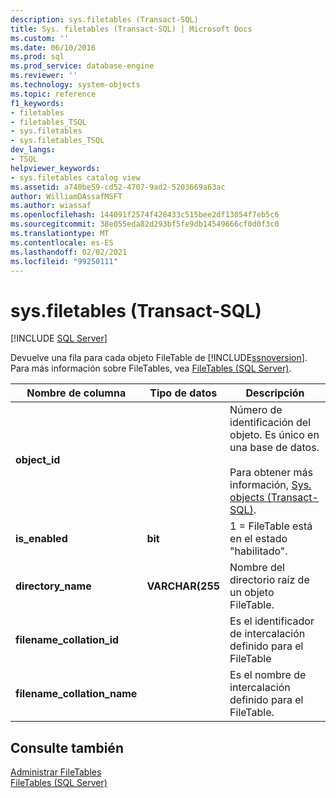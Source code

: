 ```yaml
---
description: sys.filetables (Transact-SQL)
title: Sys. filetables (Transact-SQL) | Microsoft Docs
ms.custom: ''
ms.date: 06/10/2016
ms.prod: sql
ms.prod_service: database-engine
ms.reviewer: ''
ms.technology: system-objects
ms.topic: reference
f1_keywords:
- filetables
- filetables_TSQL
- sys.filetables
- sys.filetables_TSQL
dev_langs:
- TSQL
helpviewer_keywords:
- sys.filetables catalog view
ms.assetid: a740be59-cd52-4707-9ad2-5203669a63ac
author: WilliamDAssafMSFT
ms.author: wiassaf
ms.openlocfilehash: 144091f2574f428433c515bee2df13054f7eb5c6
ms.sourcegitcommit: 38e055eda82d293bf5fe9db14549666cf0d0f3c0
ms.translationtype: MT
ms.contentlocale: es-ES
ms.lasthandoff: 02/02/2021
ms.locfileid: "99250111"
---
```

# <a name="sysfiletables-transact-sql"></a>sys.filetables (Transact-SQL)
[!INCLUDE [SQL Server](../../includes/applies-to-version/sqlserver.md)]

  Devuelve una fila para cada objeto FileTable de [!INCLUDE[ssnoversion](../../includes/ssnoversion-md.md)]. Para más información sobre FileTables, vea [FileTables &#40;SQL Server&#41;](../../relational-databases/blob/filetables-sql-server.md).    
  
|Nombre de columna|Tipo de datos|Descripción|  
|-----------------|---------------|-----------------|  
|**object_id**||Número de identificación del objeto. Es único en una base de datos.<br /><br /> Para obtener más información, [Sys. objects &#40;Transact-SQL&#41;](../../relational-databases/system-catalog-views/sys-objects-transact-sql.md).|  
|**is_enabled**|**bit**|1 = FileTable está en el estado "habilitado".|  
|**directory_name**|**VARCHAR(255**|Nombre del directorio raíz de un objeto FileTable.|  
|**filename_collation_id**||Es el identificador de intercalación definido para el FileTable|  
|**filename_collation_name**||Es el nombre de intercalación definido para el FileTable.|  
  
## <a name="see-also"></a>Consulte también  
 [Administrar FileTables](../../relational-databases/blob/manage-filetables.md)   
 [FileTables &#40;SQL Server&#41;](../../relational-databases/blob/filetables-sql-server.md)  
  
  
